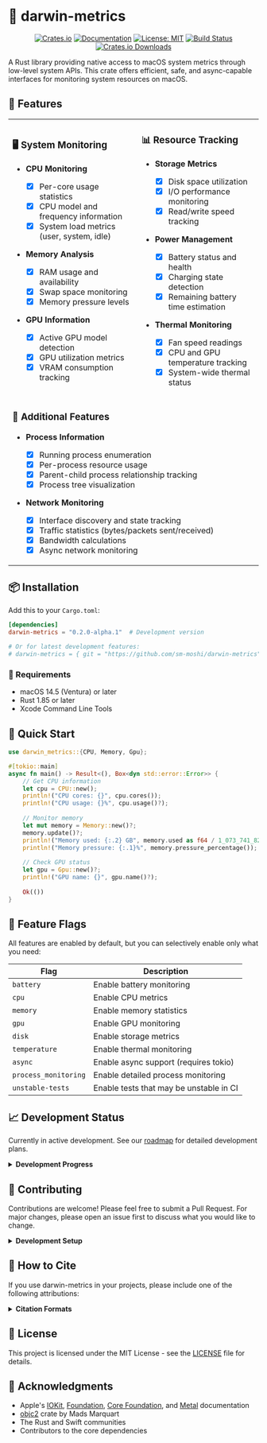 # 🦀 darwin-metrics

<div align="center">

[![Crates.io](https://img.shields.io/crates/v/darwin-metrics.svg)](https://crates.io/crates/darwin-metrics)
[![Documentation](https://docs.rs/darwin-metrics/badge.svg)](https://docs.rs/darwin-metrics)
[![License: MIT](https://img.shields.io/badge/License-MIT-blue.svg)](https://opensource.org/licenses/MIT)
[![Build Status](https://github.com/sm-moshi/darwin-metrics/actions/workflows/ci.yml/badge.svg?branch=main)](https://github.com/sm-moshi/darwin-metrics/actions/workflows/ci.yml)
[![Crates.io Downloads](https://img.shields.io/crates/d/darwin-metrics)](https://crates.io/crates/darwin-metrics)

</div>

A Rust library providing native access to macOS system metrics through low-level system APIs. This crate offers efficient, safe, and async-capable interfaces for monitoring system resources on macOS.

## 🌟 Features

<table>
<tr>
<td>

### 🖥️ System Monitoring

- **CPU Monitoring**

  - [x] Per-core usage statistics
  - [x] CPU model and frequency information
  - [x] System load metrics (user, system, idle)

- **Memory Analysis**

  - [x] RAM usage and availability
  - [x] Swap space monitoring
  - [x] Memory pressure levels

- **GPU Information**
  - [x] Active GPU model detection
  - [x] GPU utilization metrics
  - [x] VRAM consumption tracking

</td>
<td>

### 📊 Resource Tracking

- **Storage Metrics**

  - [x] Disk space utilization
  - [x] I/O performance monitoring
  - [x] Read/write speed tracking

- **Power Management**

  - [x] Battery status and health
  - [x] Charging state detection
  - [x] Remaining battery time estimation

- **Thermal Monitoring**
  - [x] Fan speed readings
  - [x] CPU and GPU temperature tracking
  - [x] System-wide thermal status

</td>
</tr>
<tr>
<td colspan="2">

### 🔌 Additional Features

- **Process Information**

  - [x] Running process enumeration
  - [x] Per-process resource usage
  - [x] Parent-child process relationship tracking
  - [x] Process tree visualization

- **Network Monitoring**
  - [x] Interface discovery and state tracking
  - [x] Traffic statistics (bytes/packets sent/received)
  - [x] Bandwidth calculations
  - [x] Async network monitoring

</td>
</tr>
</table>

## 📦 Installation

Add this to your `Cargo.toml`:

```toml
[dependencies]
darwin-metrics = "0.2.0-alpha.1"  # Development version

# Or for latest development features:
# darwin-metrics = { git = "https://github.com/sm-moshi/darwin-metrics", branch = "0.2.x" }
```

### 🔧 Requirements

- macOS 14.5 (Ventura) or later
- Rust 1.85 or later
- Xcode Command Line Tools

## 🚀 Quick Start

```rust
use darwin_metrics::{CPU, Memory, Gpu};

#[tokio::main]
async fn main() -> Result<(), Box<dyn std::error::Error>> {
    // Get CPU information
    let cpu = CPU::new();
    println!("CPU cores: {}", cpu.cores());
    println!("CPU usage: {}%", cpu.usage()?);
    
    // Monitor memory
    let mut memory = Memory::new()?;
    memory.update()?;
    println!("Memory used: {:.2} GB", memory.used as f64 / 1_073_741_824.0);
    println!("Memory pressure: {:.1}%", memory.pressure_percentage());
    
    // Check GPU status
    let gpu = Gpu::new()?;
    println!("GPU name: {}", gpu.name()?);
    
    Ok(())
}
```

## 🎯 Feature Flags

All features are enabled by default, but you can selectively enable only what you need:

| Flag                | Description                               |
| ------------------- | ----------------------------------------- |
| `battery`           | Enable battery monitoring                 |
| `cpu`               | Enable CPU metrics                        |
| `memory`            | Enable memory statistics                  |
| `gpu`               | Enable GPU monitoring                     |
| `disk`              | Enable storage metrics                    |
| `temperature`       | Enable thermal monitoring                 |
| `async`             | Enable async support (requires tokio)     |
| `process_monitoring`| Enable detailed process monitoring        |
| `unstable-tests`    | Enable tests that may be unstable in CI   |

## 📈 Development Status

Currently in active development. See our [roadmap](docs/ROADMAP.md) for detailed development plans.

<details>
<summary><b>Development Progress</b></summary>

### ✅ Completed (v0.1.0)

- [x] Initial project setup
- [x] Core architecture and error handling
- [x] CPU monitoring module with frequency data
- [x] Memory monitoring with pressure levels
- [x] GPU information and metrics
- [x] Network interface discovery and traffic stats
- [x] Disk space monitoring
- [x] Process monitoring and hierarchy tracking
- [x] Temperature sensors and fan speed tracking

### 🚧 In Progress (v0.2.0)

- [x] Enhanced async support throughout
- [ ] Metal API integration for improved GPU monitoring
- [ ] Memory management optimizations for IOKit interfaces
- [ ] Cross-platform abstractions (Linux/Windows)
- [ ] Metrics export to Prometheus/InfluxDB
- [ ] Performance optimizations
- [ ] Event-based monitoring

</details>

## 🤝 Contributing

Contributions are welcome! Please feel free to submit a Pull Request. For major changes, please open an issue first to discuss what you would like to change.

<details>
<summary><b>Development Setup</b></summary>

1. Clone the repository:

   ```bash
   git clone https://github.com/sm-moshi/darwin-metrics.git
   cd darwin-metrics
   ```

2. Install dependencies:

   ```bash
   xcode-select --install  # Install Xcode Command Line Tools
   ```

3. Build the project:

   ```bash
   cargo build --all-features
   ```

4. Run tests:

   ```bash
   cargo test --all-features
   ```

</details>

## 📝 How to Cite

If you use darwin-metrics in your projects, please include one of the following attributions:

<details>
<summary><b>Citation Formats</b></summary>

### 💻 For Software Projects

```markdown
This project uses darwin-metrics (https://github.com/sm-moshi/darwin-metrics) by Stuart Meya.
```

### 📚 For Documentation or Technical Writing

```markdown
darwin-metrics: A Rust library for native macOS system metrics, developed by Stuart Meya.
GitHub repository: https://github.com/sm-moshi/darwin-metrics
```

### 🎓 For Academic or Research Use

```markdown
Meya, S. (2025). darwin-metrics: A Rust library for native macOS system metrics.
GitHub repository: https://github.com/sm-moshi/darwin-metrics
```

For more detailed attribution requirements, please see the [NOTICE](NOTICE) file.

</details>

## 📄 License

This project is licensed under the MIT License - see the [LICENSE](LICENSE) file for details.

## 🙏 Acknowledgments

- Apple's [IOKit](https://developer.apple.com/documentation/iokit), [Foundation](https://developer.apple.com/documentation/foundation), [Core Foundation](https://developer.apple.com/documentation/corefoundation), and [Metal](https://developer.apple.com/documentation/metal) documentation
- [objc2](https://github.com/mattn/objc2) crate by Mads Marquart
- The Rust and Swift communities
- Contributors to the core dependencies
